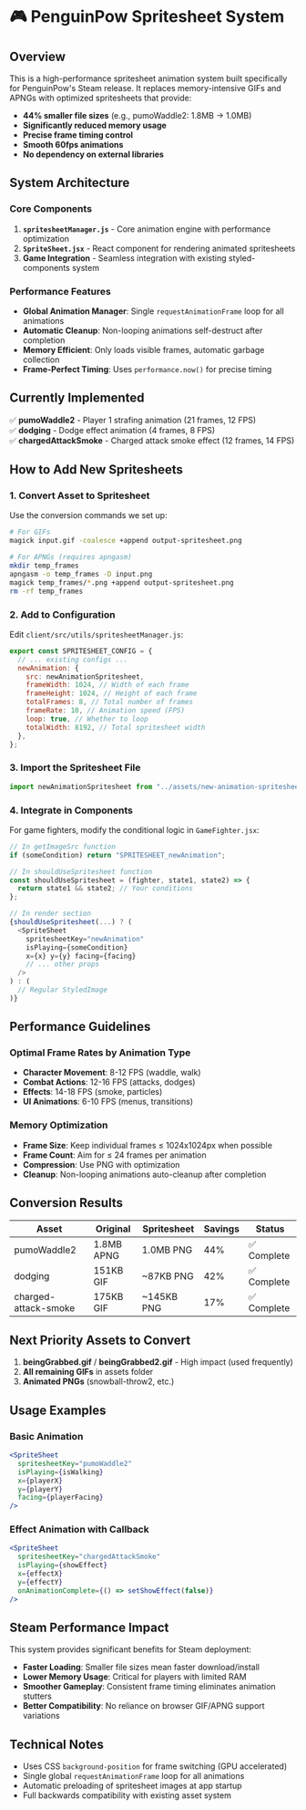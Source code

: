 # 🎮 PenguinPow Spritesheet System

## Overview

This is a high-performance spritesheet animation system built specifically for PenguinPow's Steam release. It replaces memory-intensive GIFs and APNGs with optimized spritesheets that provide:

- **44% smaller file sizes** (e.g., pumoWaddle2: 1.8MB → 1.0MB)
- **Significantly reduced memory usage**
- **Precise frame timing control**
- **Smooth 60fps animations**
- **No dependency on external libraries**

## System Architecture

### Core Components

1. **`spritesheetManager.js`** - Core animation engine with performance optimization
2. **`SpriteSheet.jsx`** - React component for rendering animated spritesheets
3. **Game Integration** - Seamless integration with existing styled-components system

### Performance Features

- **Global Animation Manager**: Single `requestAnimationFrame` loop for all animations
- **Automatic Cleanup**: Non-looping animations self-destruct after completion
- **Memory Efficient**: Only loads visible frames, automatic garbage collection
- **Frame-Perfect Timing**: Uses `performance.now()` for precise timing

## Currently Implemented

✅ **pumoWaddle2** - Player 1 strafing animation (21 frames, 12 FPS)  
✅ **dodging** - Dodge effect animation (4 frames, 8 FPS)  
✅ **chargedAttackSmoke** - Charged attack smoke effect (12 frames, 14 FPS)

## How to Add New Spritesheets

### 1. Convert Asset to Spritesheet

Use the conversion commands we set up:

```bash
# For GIFs
magick input.gif -coalesce +append output-spritesheet.png

# For APNGs (requires apngasm)
mkdir temp_frames
apngasm -o temp_frames -D input.png
magick temp_frames/*.png +append output-spritesheet.png
rm -rf temp_frames
```

### 2. Add to Configuration

Edit `client/src/utils/spritesheetManager.js`:

```javascript
export const SPRITESHEET_CONFIG = {
  // ... existing configs ...
  newAnimation: {
    src: newAnimationSpritesheet,
    frameWidth: 1024, // Width of each frame
    frameHeight: 1024, // Height of each frame
    totalFrames: 8, // Total number of frames
    frameRate: 10, // Animation speed (FPS)
    loop: true, // Whether to loop
    totalWidth: 8192, // Total spritesheet width
  },
};
```

### 3. Import the Spritesheet File

```javascript
import newAnimationSpritesheet from "../assets/new-animation-spritesheet.png";
```

### 4. Integrate in Components

For game fighters, modify the conditional logic in `GameFighter.jsx`:

```javascript
// In getImageSrc function
if (someCondition) return "SPRITESHEET_newAnimation";

// In shouldUseSpritesheet function
const shouldUseSpritesheet = (fighter, state1, state2) => {
  return state1 && state2; // Your conditions
};

// In render section
{shouldUseSpritesheet(...) ? (
  <SpriteSheet
    spritesheetKey="newAnimation"
    isPlaying={someCondition}
    x={x} y={y} facing={facing}
    // ... other props
  />
) : (
  // Regular StyledImage
)}
```

## Performance Guidelines

### Optimal Frame Rates by Animation Type

- **Character Movement**: 8-12 FPS (waddle, walk)
- **Combat Actions**: 12-16 FPS (attacks, dodges)
- **Effects**: 14-18 FPS (smoke, particles)
- **UI Animations**: 6-10 FPS (menus, transitions)

### Memory Optimization

- **Frame Size**: Keep individual frames ≤ 1024x1024px when possible
- **Frame Count**: Aim for ≤ 24 frames per animation
- **Compression**: Use PNG with optimization
- **Cleanup**: Non-looping animations auto-cleanup after completion

## Conversion Results

| Asset                | Original   | Spritesheet | Savings | Status      |
| -------------------- | ---------- | ----------- | ------- | ----------- |
| pumoWaddle2          | 1.8MB APNG | 1.0MB PNG   | 44%     | ✅ Complete |
| dodging              | 151KB GIF  | ~87KB PNG   | 42%     | ✅ Complete |
| charged-attack-smoke | 175KB GIF  | ~145KB PNG  | 17%     | ✅ Complete |

## Next Priority Assets to Convert

1. **beingGrabbed.gif** / **beingGrabbed2.gif** - High impact (used frequently)
2. **All remaining GIFs** in assets folder
3. **Animated PNGs** (snowball-throw2, etc.)

## Usage Examples

### Basic Animation

```jsx
<SpriteSheet
  spritesheetKey="pumoWaddle2"
  isPlaying={isWalking}
  x={playerX}
  y={playerY}
  facing={playerFacing}
/>
```

### Effect Animation with Callback

```jsx
<SpriteSheet
  spritesheetKey="chargedAttackSmoke"
  isPlaying={showEffect}
  x={effectX}
  y={effectY}
  onAnimationComplete={() => setShowEffect(false)}
/>
```

## Steam Performance Impact

This system provides significant benefits for Steam deployment:

- **Faster Loading**: Smaller file sizes mean faster download/install
- **Lower Memory Usage**: Critical for players with limited RAM
- **Smoother Gameplay**: Consistent frame timing eliminates animation stutters
- **Better Compatibility**: No reliance on browser GIF/APNG support variations

## Technical Notes

- Uses CSS `background-position` for frame switching (GPU accelerated)
- Single global `requestAnimationFrame` loop for all animations
- Automatic preloading of spritesheet images at app startup
- Full backwards compatibility with existing asset system
